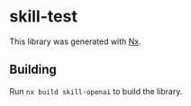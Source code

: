 # skill-test

This library was generated with [Nx](https://nx.dev).

## Building

Run `nx build skill-openai` to build the library.
